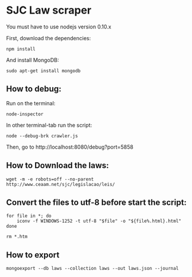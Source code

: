 SJC Law scraper
================

You must have to use nodejs version 0.10.x

First, download the dependencies:
	
	npm install

And install MongoDB: 

	sudo apt-get install mongodb

## How to debug:

Run on the terminal:

	node-inspector

In other terminal-tab run the script:

	node --debug-brk crawler.js

Then, go to http://localhost:8080/debug?port=5858

## How to Download the laws:

	wget -m -e robots=off --no-parent http://www.ceaam.net/sjc/legislacao/leis/

## Convert the files to utf-8 before start the script:

	for file in *; do
	    iconv -f WINDOWS-1252 -t utf-8 "$file" -o "${file%.html}.html"
	done

	rm *.htm	

## How to export

	mongoexport --db laws --collection laws --out laws.json --journal
